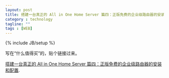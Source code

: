 ```yaml
---
layout: post
title: 搭建一台真正的 All in One Home Server 篇四：正版免费的企业级路由器的安装和配置
category : technology
tagline: ""
tags : [WEB]
---
```

{% include JB/setup %}

写在“什么值得买”的，贴个链接过来。

[搭建一台真正的 All in One Home Server 篇四：正版免费的企业级路由器的安装和配置](http://post.smzdm.com/p/297496/ "With a Title").